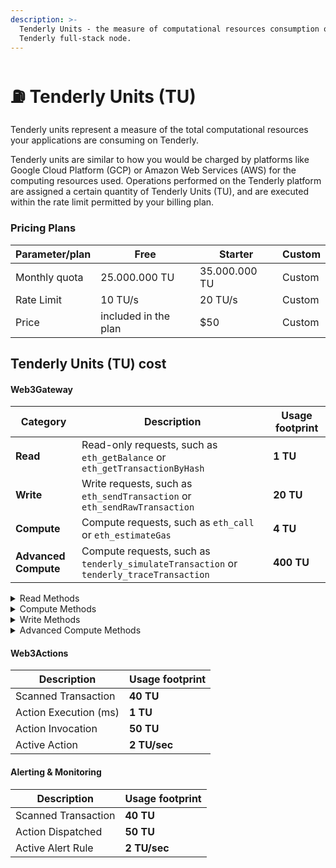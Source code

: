 ```yaml
---
description: >-
  Tenderly Units - the measure of computational resources consumption on the
  Tenderly full-stack node.
---
```


# ⛽ Tenderly Units (TU)

Tenderly units represent a measure of the total computational resources your applications are consuming on Tenderly.&#x20;

Tenderly units are similar to how you would be charged by platforms like Google Cloud Platform (GCP) or Amazon Web Services (AWS) for the computing resources used. Operations performed on the Tenderly platform are assigned a certain quantity of Tenderly Units (TU), and are executed within the rate limit permitted by your billing plan.

### **Pricing Plans**

| Parameter/plan | Free                 | Starter       | Custom |
| -------------- | -------------------- | ------------- | ------ |
| Monthly quota  | 25.000.000 TU        | 35.000.000 TU | Custom |
| Rate Limit     | 10 TU/s              | 20 TU/s       | Custom |
| Price          | included in the plan | $50           | Custom |

## **Tenderly Units (TU) cost**

#### **Web3Gateway**

| Category             | Description                                                                             | Usage footprint |
| -------------------- | --------------------------------------------------------------------------------------- | --------------- |
| **Read**             | Read-only requests, such as `eth_getBalance` or `eth_getTransactionByHash`              | **1 TU**        |
| **Write**            | Write requests, such as `eth_sendTransaction` or `eth_sendRawTransaction`               | **20 TU**       |
| **Compute**          | Compute requests, such as `eth_call` or `eth_estimateGas`                               | **4 TU**        |
| **Advanced Compute** | Compute requests, such as `tenderly_simulateTransaction` or `tenderly_traceTransaction` | **400 TU**      |

<details>

<summary>Read Methods</summary>

* `eth_accounts`
* `eth_blockNumber`
* `eth_chainId`
* `eth_coinbase`
* `eth_feeHistory`
* `eth_gasPrice`
* `eth_getBalance`
* `eth_getBlockByHash`
* `eth_getBlockByNumber`
* `eth_getBlockReceipts`
* `eth_getBlockTransactionCountByHash`
* `eth_getBlockTransactionCountByNumber`
* `eth_getCode`
* `eth_getStorageAt`
* `eth_getTransactionByBlockHashAndIndex`
* `eth_getTransactionByBlockNumberAndIndex`
* `eth_getTransactionByHash`
* `eth_getTransactionCount`
* `eth_getTransactionReceipt`
* `eth_getUncleByBlockHashAndIndex`
* `eth_getUncleByBlockNumberAndIndex`
* `eth_getUncleCountByBlockHash`
* `eth_getUncleCountByBlockNumber`
* `eth_hashrate`
* `eth_maxPriorityFeePerGas`
* `eth_mining`
* `eth_newBlockFilter`
* `eth_newFilter`
* `eth_protocolVersion`
* `eth_syncing`
* `eth_uninstallFilter`
* `net_listening`
* `net_peerCount`
* `net_version`
* `web3_clientVersion`
* `web3_sha3`

</details>

<details>

<summary>Compute Methods</summary>

* `eth_call`
* `eth_estimateGas`
* `eth_getFilterChanges`
* `eth_getFilterLogs`
* `eth_getLogs`

</details>

<details>

<summary>Write Methods</summary>

* `eth_sendRawTransaction`

</details>

<details>

<summary>Advanced Compute Methods</summary>

* `tenderly_simulateTransaction`
* `tenderly_traceTransaction`
* `tenderly_simulateBundle` (multiplied by the number of transactions in a bundle)

</details>

#### **Web3Actions**

| Description           | Usage footprint |
| --------------------- | --------------- |
| Scanned Transaction   | **40 TU**       |
| Action Execution (ms) | **1 TU**        |
| Action Invocation     | **50 TU**       |
| Active Action         | **2 TU/sec**    |

#### **Alerting & Monitoring**

| Description         | Usage footprint |
| ------------------- | --------------- |
| Scanned Transaction | **40 TU**       |
| Action Dispatched   | **50 TU**       |
| Active Alert Rule   | **2 TU/sec**    |
